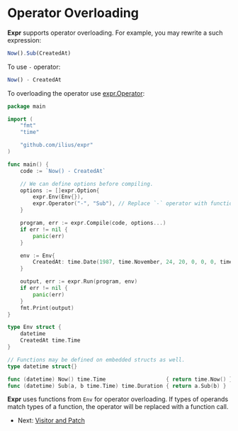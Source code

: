 # Operator Overloading

**Expr** supports operator overloading. For example, you may rewrite a such 
expression:

```js
Now().Sub(CreatedAt) 
```

To use `-` operator:
 
```js
Now() - CreatedAt
```

To overloading the operator use 
[expr.Operator](https://pkg.go.dev/github.com/ilius/expr?tab=doc#Operator):

```go
package main

import (
	"fmt"
	"time"

	"github.com/ilius/expr"
)

func main() {
	code := `Now() - CreatedAt`

	// We can define options before compiling.
	options := []expr.Option{
		expr.Env(Env{}),
		expr.Operator("-", "Sub"), // Replace `-` operator with function `Sub`.
	}

	program, err := expr.Compile(code, options...)
	if err != nil {
		panic(err)
	}

	env := Env{
		CreatedAt: time.Date(1987, time.November, 24, 20, 0, 0, 0, time.UTC),
	}

	output, err := expr.Run(program, env)
	if err != nil {
		panic(err)
	}
	fmt.Print(output)
}

type Env struct {
	datetime
	CreatedAt time.Time
}

// Functions may be defined on embedded structs as well.
type datetime struct{}

func (datetime) Now() time.Time                   { return time.Now() }
func (datetime) Sub(a, b time.Time) time.Duration { return a.Sub(b) }
```

**Expr** uses functions from `Env` for operator overloading. If types of 
operands match types of a function, the operator will be replaced with a 
function call.

* Next: [Visitor and Patch](Visitor-and-Patch.md)
